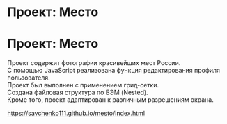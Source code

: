 # Проект: Место

# Проект: Место

Проект содержит фотографии красивейших мест России.  
С помощью JavaScript реализована функция редактирования профиля пользователя.  
Проект был выполнен с применением грид-сетки.  
Создана файловая структура по БЭМ (Nested).  
Кроме того, проект адаптирован к различным разрешениям экрана. 

https://savchenko111.github.io/mesto/index.html